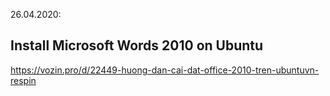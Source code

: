 26.04.2020:

## Install Microsoft Words 2010 on Ubuntu

https://vozin.pro/d/22449-huong-dan-cai-dat-office-2010-tren-ubuntuvn-respin
